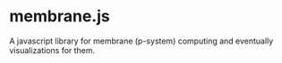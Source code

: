 membrane.js
======================
A javascript library for membrane (p-system) computing and eventually visualizations for them.
